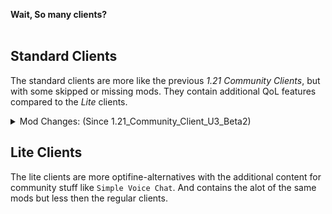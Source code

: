 <p hidden meta>
Title: 1.21.1 Community Client Release
Author: @TheAxolot77
AuthorTitle: Author/Owner
Banner: banner.png
Favicon: favicon.png
CardBackground: banner.png
Tags: news,changelog,minecraft,mc,axo,client,community
CreationDate: 2024-09-12
UpdatedDate: 2024-09-12
</p>

**Wait, So many clients?**
<br><br>

## Standard Clients
The standard clients are more like the previous *1.21 Community Clients*, but with some skipped or missing mods.
They contain additional QoL features compared to the *Lite* clients.

<details>
    <summary>Mod Changes: (Since 1.21_Community_Client_U3_Beta2)</summary>

    <span style="color:red;font-weight:bold;">Missing Mods:</span>
        - `BeeHiveToolTip`
        - `Krypton`

    <span style="color:green;font-weight:bold;">New Mods:</span>
        - `Continuity`
        - `CIT Reswewn` *FINALLY*
        - `DynamicFPS`
        - `LanguageReload`
        - `MixinTrace`
        - `MoreCulling`
        - `PolyTone`
        - `Zoomify`
        - `YourOptionsShallBeRespected`

    <span style="color:orange;font-weight:bold;">Skipped:</span>
        - `BadOptimizations`
        - `MapToolTip`
        - `NoTelemetry`

    <span style="color:white;font-weight:bold;">Moved *(for now)* to future ***Mooare*** release:</span>
        - `BetterF3`
        - `GiveMeANewSplashText`
        - `ScoreboardOverhaul`
        - `SoundPhysicsRemastered`
        - `Tweakaroo`
        <br>
</details>


## Lite Clients
The lite clients are more optifine-alternatives with the additional content for community stuff like `Simple Voice Chat`.
And contains the alot of the same mods but less then the regular clients.